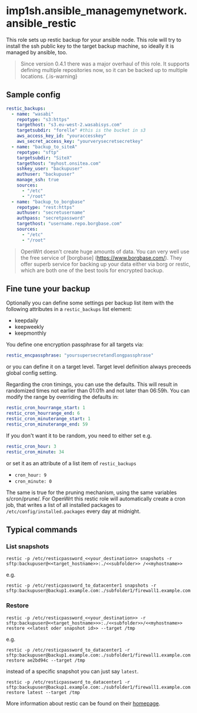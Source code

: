 # imp1sh.ansible_managemynetwork.ansible_restic
This role sets up restic backup for your ansible node. This role will try to install the ssh public key to the target backup machine, so ideally it is managed by ansible, too.

> Since version 0.4.1 there was a major overhaul of this role. It supports defining multiple repositories now, so it can be backed up to multiple locations.
{.is-warning}

## Sample config

```yaml
restic_backups:
  - name: "wasabi"
    repotype: "s3:https"
    targethost: "s3.eu-west-2.wasabisys.com"
    targetsubdir: "forelle" #this is the bucket in s3
    aws_access_key_id: "youraccesskey"
    aws_secret_access_key: "yourverysecretsecretkey"
  - name: "backup_to_siteA"
    repotype: "sftp"
    targetsubdir: "SiteX"
    targethost: "myhost.onsitea.com"
    sshkey_user: "backupuser"
    authuser: "backupuser"
    manage_ssh: true
    sources:
      - "/etc"
      - "/root"
  - name: "backup_to_borgbase"
    repotype: "rest:https"
    authuser: "secretusername"
    authpass: "secretpassword"
    targethost: "username.repo.borgbase.com"
    sources:
      - "/etc"
      - "/root"
```


> OpenWrt doesn't create huge amounts of data. You can very well use the free service of [borgbase] (https://www.borgbase.com/). They offer superb service for backing up your data either via borg or restic, which are both one of the best tools for encrypted backup.

## Fine tune your backup

Optionally you can define some settings per backup list item with the following attributes in a `restic_backups` list element:
- keepdaily
- keepweekly
- keepmonthly

You define one encryption passphrase for all targets via:

```yaml
restic_encpassphrase: "yoursupersecretandlongpassphrase"
```
or you can define it on a target level. Target level definition always preceeds global config setting.

Regarding the cron timings, you can use the defaults. This will result in randomized times not earlier than 01:01h and not later than 06:59h. You can modify the range by overriding the defaults in:
```yaml
restic_cron_hourrange_start: 1
restic_cron_hourrange_end: 6
restic_cron_minuterange_start: 1
restic_cron_minuterange_end: 59
```
If you don't want it to be random, you need to either set e.g.

```yaml
restic_cron_hour: 3
restic_cron_minute: 34
```

or set it as an attribute of a list item of `restic_backups`
- `cron_hour: 9`
- `cron_minute: 0`

The same is true for the pruning mechanism, using the same variables s/cron/prune/.
For OpenWrt this restic role will automatically create a cron job, that writes a list of all installed packages to `/etc/config/installed.packages` every day at midnight.

## Typical commands
### List snapshots
```
restic -p /etc/resticpassword_<<your_destination>> snapshots -r sftp:backupuser@<<target_hostname>>:./<<subfolder>> /<<myhostname>>
```
e.g.
```
restic -p /etc/resticpassword_to_datacenter1 snapshots -r sftp:backupuser@backup1.example.com:./subfolder1/firewall1.example.com
```

### Restore
```
restic -p /etc/resticpassword_<<your_destination>> -r sftp:backupuser@<<target_hostname>>>:./<<subfolder>>/<<myhostname>> restore <<latest oder snapshot id>> --target /tmp
```
e.g.
```
restic -p /etc/resticpassword_to_datacenter1 -r sftp:backupuser@backup1.example.com:./subfolder1/firewall1.example.com restore ae2bd94c --target /tmp
```
instead of a specific snapshot you can just say `latest`.
```
restic -p /etc/resticpassword_to_datacenter1 -r sftp:backupuser@backup1.example.com:./subfolder1/firewall1.example.com restore latest --target /tmp
```
More information about restic can be found on their [homepage](https://restic.net/).
